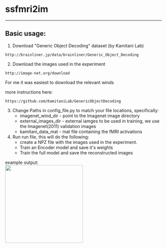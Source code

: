 # ssfmri2im

----------
## Basic usage:
1. Download "Generic Object Decoding" dataset (by Kamitani Lab)
```
http://brainliner.jp/data/brainliner/Generic_Object_Decoding
```

2. Download the images used in the experiment
```
http://image-net.org/download
```
For me it was easiest to download the relevant winds

more instructions here:
```
https://github.com/KamitaniLab/GenericObjectDecoding
```
3. Change Paths in config_file.py to match your file locations, specifically:
   - imagenet_wind_dir - point to the Imagenet image directory
   - external_images_dir - external iamges to be used in training, we use the Imagenet(2011) validation images
   - kamitani_data_mat - mat file containing the fMRI activations
4. Run run file, this will do the following:
   - create a NPZ file with the images used in the experiment.
   - Train an Encoder model and save it's weights
   - Train the full model and save the reconstructed images

example output: \
<img src="./collage.jpeg" width="250" height="250">






